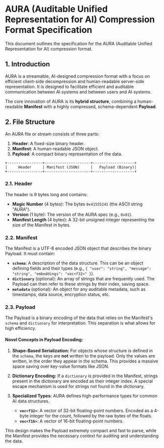 # AURA (Auditable Unified Representation for AI) Compression Format Specification

This document outlines the specification for the AURA (Auditable Unified Representation for AI) compression format.

## 1. Introduction

AURA is a streamable, AI-designed compression format with a focus on efficient client-side decompression and human-readable server-side representation. It is designed to facilitate efficient and auditable communication between AI systems and between users and AI systems.

The core innovation of AURA is its **hybrid structure**, combining a human-readable **Manifest** with a highly compressed, schema-dependent **Payload**.

## 2. File Structure

An AURA file or stream consists of three parts:

1.  **Header**: A fixed-size binary header.
2.  **Manifest**: A human-readable JSON object.
3.  **Payload**: A compact binary representation of the data.

```
+----------------+---------------------+-------------------+
|     Header     | Manifest (JSON)     |   Payload (Binary)|
+----------------+---------------------+-------------------+
```

### 2.1. Header

The header is 9 bytes long and contains:

*   **Magic Number** (4 bytes): The bytes `0x41555241` (the ASCII string "AURA").
*   **Version** (1 byte): The version of the AURA spec (e.g., `0x01`).
*   **Manifest Length** (4 bytes): A 32-bit unsigned integer representing the size of the Manifest in bytes.

### 2.2. Manifest

The Manifest is a UTF-8 encoded JSON object that describes the binary Payload. It must contain:

*   **`schema`**: A description of the data structure. This can be an object defining fields and their types (e.g., `{ "user": "string", "message": "string", "embeddings": "vec<f32>" }`).
*   **`dictionary`** (optional): An array of strings that are frequently used. The Payload can then refer to these strings by their index, saving space.
*   **`metadata`** (optional): An object for any auditable metadata, such as timestamps, data source, encryption status, etc.

### 2.3. Payload

The Payload is a binary encoding of the data that relies on the Manifest's `schema` and `dictionary` for interpretation. This separation is what allows for high efficiency.

#### Novel Concepts in Payload Encoding:

1.  **Shape-Based Serialization:** For objects whose structure is defined in the `schema`, the keys are **not** written to the payload. Only the values are written, in the order they appear in the schema. This provides a massive space saving over key-value formats like JSON.

2.  **Dictionary Encoding:** If a `dictionary` is provided in the Manifest, strings present in the dictionary are encoded as their integer index. A special escape mechanism is used for strings not found in the dictionary.

3.  **Specialized Types:** AURA defines high-performance types for common AI data structures.
    *   **`vec<f32>`**: A vector of 32-bit floating-point numbers. Encoded as a 4-byte integer for the count, followed by the raw bytes of the floats.
    *   **`vec<f16>`**: A vector of 16-bit floating-point numbers.

This design makes the Payload extremely compact and fast to parse, while the Manifest provides the necessary context for auditing and understanding the data.
